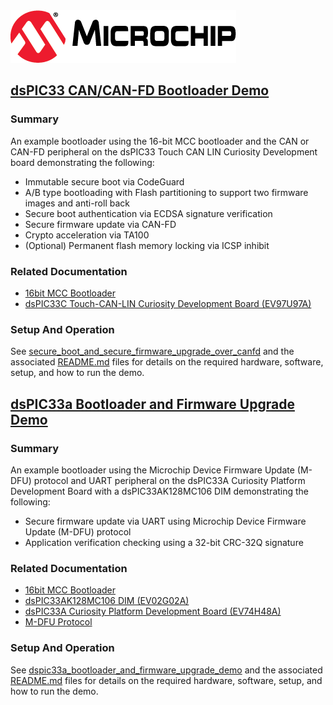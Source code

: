 <picture>
    <source media="(prefers-color-scheme: dark)" srcset="images/microchip_logo_white_red.png">
	<source media="(prefers-color-scheme: light)" srcset="images/microchip_logo_black_red.png">
    <img alt="Microchip Logo." src="images/microchip_logo_black_red.png">
</picture>

## <u>dsPIC33 CAN/CAN-FD Bootloader Demo</u>

### Summary
An example bootloader using the 16-bit MCC bootloader and the CAN or CAN-FD peripheral on the dsPIC33 Touch CAN LIN Curiosity Development board demonstrating the following: 
* Immutable secure boot via CodeGuard
* A/B type bootloading with Flash partitioning to support two firmware images and anti-roll back
* Secure boot authentication via ECDSA signature verification
* Secure firmware update via CAN-FD
* Crypto acceleration via TA100
* (Optional) Permanent flash memory locking via ICSP inhibit 

### Related Documentation
* [16bit MCC Bootloader](https://www.microchip.com/16-bit-bootloader)
* [dsPIC33C Touch-CAN-LIN Curiosity Development Board (EV97U97A)](https://www.microchip.com/en-us/development-tool/EV97U97A)

### Setup And Operation
See [secure_boot_and_secure_firmware_upgrade_over_canfd](secure_boot_and_secure_firmware_upgrade_over_canfd/) and the associated [README.md](secure_boot_and_secure_firmware_upgrade_over_canfd/README.md) files for details on the required hardware, software, setup, and how to run the demo. 

## <u>dsPIC33a Bootloader and Firmware Upgrade Demo</u>

### Summary
An example bootloader using the Microchip Device Firmware Update (M-DFU) protocol and UART peripheral on the dsPIC33A Curiosity Platform Development Board with a dsPIC33AK128MC106 DIM demonstrating the following: 
* Secure firmware update via UART using Microchip Device Firmware Update (M-DFU) protocol 
* Application verification checking using a 32-bit CRC-32Q signature  

### Related Documentation
* [16bit MCC Bootloader](https://www.microchip.com/16-bit-bootloader)
* [dsPIC33AK128MC106 DIM (EV02G02A)](https://www.microchip.com/en-us/development-tool/ev02g02a)
* [dsPIC33A Curiosity Platform Development Board (EV74H48A)](https://www.microchip.com/en-us/development-tool/ev74h48a)
* [M-DFU Protocol](https://ww1.microchip.com/downloads/aemDocuments/documents/DEV/ProductDocuments/SupportingCollateral/Microchip-Device-Firmware-Update-MDFU-Protocol-DS50003743.pdf)

### Setup And Operation
See [dspic33a_bootloader_and_firmware_upgrade_demo](dspic33a_bootloader_and_firmware_upgrade_demo/) and the associated [README.md](dspic33a_bootloader_and_firmware_upgrade_demo/README.md) files for details on the required hardware, software, setup, and how to run the demo.

